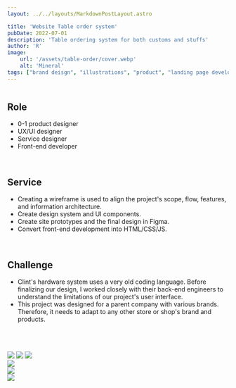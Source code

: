 ```yaml
---
layout: ../../layouts/MarkdownPostLayout.astro

title: 'Website Table order system'
pubDate: 2022-07-01
description: 'Table ordering system for both customs and stuffs'
author: 'R'
image:
    url: '/assets/table-order/cover.webp'
    alt: 'Mineral'
tags: ["brand deisgn", "illustrations", "product", "landing page development", "dashboard UI and UX design", "design system"]
---
```


<Image class="w-full object-contain" srcset="/assets/table-order/cover.webp?w=1000 1000w, /assets/jellyboo/cover.webp?w=400 400w" sizes="400w" loading="lazy" />

## Role
<ul class="pl-8 marker:text-slate-400 dark:marker:text-neutral-500">
   <li class="mb-3">0-1 product designer</li>
   <li class="mb-3">UX/UI designer</li>
   <li class="mb-3">Service designer</li>
   <li class="mb-3">Front-end developer</li>
</ul>

<br>

## Service
<ul class="pl-8 marker:text-slate-400 dark:marker:text-neutral-500">
   <li class="mb-3">Creating a wireframe is used to align the project's scope, flow, features, and information architecture.</li>
   <li class="mb-3">Create design system and UI components.</li>
   <li class="mb-3">Create site prototypes and the final design in Figma.</li>
   <li class="mb-3">Convert front-end development into HTML/CSS/JS.</li>
</ul>

<br>

## Challenge
<ul class="pl-8 marker:text-slate-400 dark:marker:text-neutral-500">
  <li class="mb-3">Clint's hardware system uses a very old coding language. Before finalizing our design, I worked closely with their back-end engineers to understand the limitations of our project's user interface.</li>
  <li class="mb-3">This project was designed for a parent company with various brands. Therefore, it needs to adapt to any other store or shop's brand and products.</li>
</ul>
<br><br><br>

<div class="flex justify-start items-start w-full gap-3 mb-4">
    <Image class="w-1/3 object-contain" src="/assets/table-order/table-order-1.webp" />
    <Image class="w-1/3 object-contain" src="/assets/table-order/table-order-2.webp" />
    <Image class="w-1/3 object-contain" src="/assets/table-order/table-order-3.webp" />
</div>

<div class="flex justify-start items-start w-full gap-2 mb-4">
    <Image class="w-full object-contain" src="/assets/table-order/table-order-4.webp" />
</div>
<div class="flex justify-start items-start w-full gap-2 mb-4">
    <Image class="w-full object-contain" src="/assets/table-order/table-order-5.webp" />
</div>
<div class="flex justify-start items-start w-full gap-2">
    <Image class="w-full object-contain" src="/assets/table-order/table-order-6.webp" />
</div>